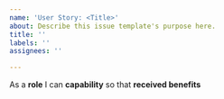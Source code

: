 ```yaml
---
name: 'User Story: <Title>'
about: Describe this issue template's purpose here.
title: ''
labels: ''
assignees: ''

---
```


As a **role** I can **capability** so that **received benefits**
